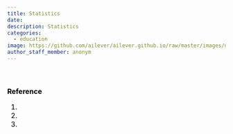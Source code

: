 ```yaml
---
title: Statistics
date:
description: Statistics
categories:
  - education
image: https://github.com/ailever/ailever.github.io/raw/master/images/unsplash/gray_Statistics.png
author_staff_member: anonym
---
```


<div align="left" style="font-size:medium;font-weight:normal;color:black;background-color:unset;">　<br><br></div>
<div align="left" style="font-size:medium;font-weight:normal;color:black;background-color:unset;">
<b>Reference</b>
<ol>
  <li></li>
  <li></li>
  <li></li>
</ol>
<br><br></div>
